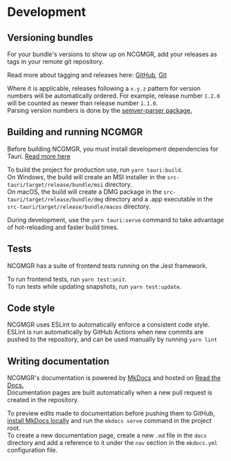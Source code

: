 # Development

## Versioning bundles

For your bundle's versions to show up on NCGMGR, add your releases as tags in your remote git repository.

Read more about tagging and releases here: [GitHub](https://docs.github.com/en/repositories/releasing-projects-on-github/about-releases),
[Git](https://git-scm.com/book/en/v2/Git-Basics-Tagging)

Where it is applicable, releases following a `x.y.z` pattern for version numbers will be automatically ordered. For example,
release number `1.2.0` will be counted as newer than release number `1.1.0`.  
Parsing version numbers is done by the [semver-parser package.](https://crates.io/crates/semver-parser)

## Building and running NCGMGR

Before building NCGMGR, you must install development dependencies for Tauri. [Read more here](https://tauri.studio/v1/guides/getting-started/prerequisites)

To build the project for production use, run `yarn tauri:build`.  
On Windows, the build will create an MSI installer in the `src-tauri/target/release/bundle/msi` directory.  
On macOS, the build will create a DMG package in the `src-tauri/target/release/bundle/dmg` directory and a .app executable in the `src-tauri/target/release/bundle/macos` directory.

During development, use the `yarn tauri:serve` command to take advantage of hot-reloading and faster build times.

## Tests

NCGMGR has a suite of frontend tests running on the Jest framework.

To run frontend tests, run `yarn test:unit`.  
To run tests while updating snapshots, run `yarn test:update`.  

## Code style

NCGMGR uses ESLint to automatically enforce a consistent code style. ESLint is run automatically by GitHub Actions
when new commits are pushed to the repository, and can be used manually by running `yarn lint`

## Writing documentation

NCGMGR's documentation is powered by [MkDocs](https://www.mkdocs.org/) and hosted on [Read the Docs.](https://readthedocs.org/)  
Documentation pages are built automatically when a new pull request is created in the repository.

To preview edits made to documentation before pushing them to GitHub, [install MkDocs locally](https://www.mkdocs.org/user-guide/installation/)
and run the `mkdocs serve` command in the project root.  
To create a new documentation page, create a new `.md` file in the `docs` directory and add a reference to it under the `nav` section in the `mkdocs.yml`
configuration file.
